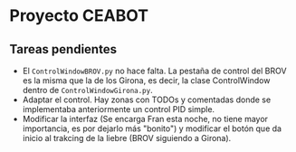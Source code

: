 
# Proyecto CEABOT

## Tareas pendientes
* El `ControlWindowBROV.py` no hace falta. La pestaña de control del BROV es la misma que la de los Girona, es decir, la clase ControlWindow dentro de `ControlWindowGirona.py`.
* Adaptar el control. Hay zonas con TODOs y comentadas donde se implementaba anteriormente un control PID simple.
* Modificar la interfaz (Se encarga Fran esta noche, no tiene mayor importancia, es por dejarlo más "bonito") y modificar el botón que da inicio al trakcing de la liebre (BROV siguiendo a Girona).
